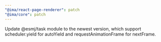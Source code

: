 ```yaml
---
"@ima/react-page-renderer": patch
"@ima/core": patch
---
```


Update @esmj/task module to the newest version, which support scheduler.yield for autoYield and requestAnimationFrame for nextFrame.
